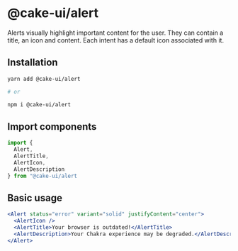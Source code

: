 # @cake-ui/alert

Alerts visually highlight important content for the user. They can contain a
title, an icon and content. Each intent has a default icon associated with it.

## Installation

```sh
yarn add @cake-ui/alert

# or

npm i @cake-ui/alert
```

## Import components

```jsx
import {
  Alert,
  AlertTitle,
  AlertIcon,
  AlertDescription
} from "@cake-ui/alert
```

## Basic usage

```jsx
<Alert status="error" variant="solid" justifyContent="center">
  <AlertIcon />
  <AlertTitle>Your browser is outdated!</AlertTitle>
  <AlertDescription>Your Chakra experience may be degraded.</AlertDescription>
</Alert>
```
